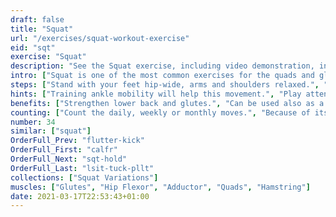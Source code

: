 ```yaml
---
draft: false
title: "Squat"
url: "/exercises/squat-workout-exercise"
eid: "sqt"
exercise: "Squat"
description: "See the Squat exercise, including video demonstration, instructions on how-to perform, benefits, activated body parts and related exercises."
intro: ["Squat is one of the most common exercises for the quads and glutes. Requires no equipment other than comfortable clothes and allows easily increasing the number of repetitions for increased effectiveness. There are many variants for the exercise. Requires minimal space."]
steps: ["Stand with your feet hip-wide, arms and shoulders relaxed.", "Slightly point you feet toes to the side, no more than 20 degrees.", "Bend your knees until your quads are parallel to the ground.", "While lowering yourself, either join hands in front of your chest, or extend arms horizontally.", "Extend the legs to return to the standing position, again relax your arms side by side."]
hints: ["Training ankle mobility will help this movement.", "Play attention to your back position, while performing the exercise."]
benefits: ["Strengthen lower back and glutes.", "Can be used also as a warmup routine, with a small number of repetitions."]
counting: ["Count the daily, weekly or monthly moves.", "Because of its null requirements, can be done in any pause while cooking or preparing for the daily hygiene.", "In your workouts, perform 2 to 4 series of 20 squats."]
number: 34
similar: ["squat"]
OrderFull_Prev: "flutter-kick"
OrderFull_First: "calfr"
OrderFull_Next: "sqt-hold"
OrderFull_Last: "lsit-tuck-pllt"
collections: ["Squat Variations"]
muscles: ["Glutes", "Hip Flexor", "Adductor", "Quads", "Hamstring"]
date: 2021-03-17T22:53:43+01:00
---
```

